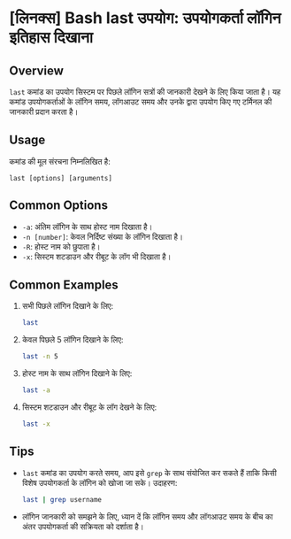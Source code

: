 # [लिनक्स] Bash last उपयोग: उपयोगकर्ता लॉगिन इतिहास दिखाना

## Overview
`last` कमांड का उपयोग सिस्टम पर पिछले लॉगिन सत्रों की जानकारी देखने के लिए किया जाता है। यह कमांड उपयोगकर्ताओं के लॉगिन समय, लॉगआउट समय और उनके द्वारा उपयोग किए गए टर्मिनल की जानकारी प्रदान करता है।

## Usage
कमांड की मूल संरचना निम्नलिखित है:

```
last [options] [arguments]
```

## Common Options
- `-a`: अंतिम लॉगिन के साथ होस्ट नाम दिखाता है।
- `-n [number]`: केवल निर्दिष्ट संख्या के लॉगिन दिखाता है।
- `-R`: होस्ट नाम को छुपाता है।
- `-x`: सिस्टम शटडाउन और रीबूट के लॉग भी दिखाता है।

## Common Examples
1. सभी पिछले लॉगिन दिखाने के लिए:
   ```bash
   last
   ```

2. केवल पिछले 5 लॉगिन दिखाने के लिए:
   ```bash
   last -n 5
   ```

3. होस्ट नाम के साथ लॉगिन दिखाने के लिए:
   ```bash
   last -a
   ```

4. सिस्टम शटडाउन और रीबूट के लॉग देखने के लिए:
   ```bash
   last -x
   ```

## Tips
- `last` कमांड का उपयोग करते समय, आप इसे `grep` के साथ संयोजित कर सकते हैं ताकि किसी विशेष उपयोगकर्ता के लॉगिन को खोजा जा सके। उदाहरण:
  ```bash
  last | grep username
  ```
- लॉगिन जानकारी को समझने के लिए, ध्यान दें कि लॉगिन समय और लॉगआउट समय के बीच का अंतर उपयोगकर्ता की सक्रियता को दर्शाता है।